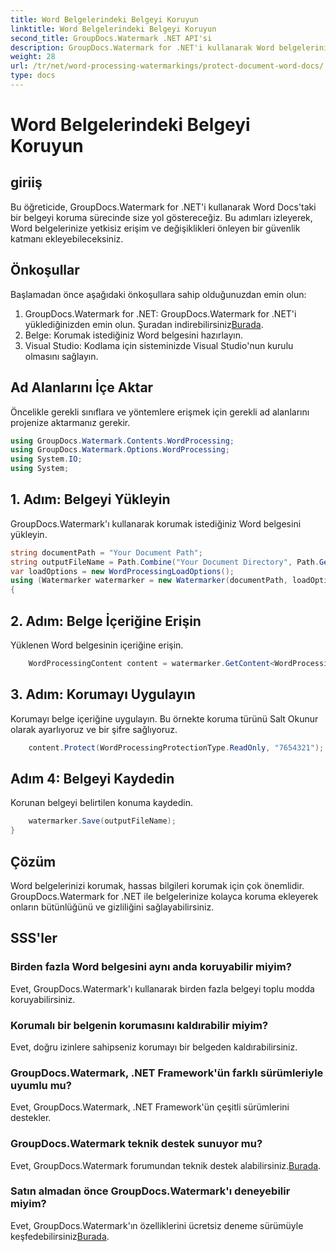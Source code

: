 ```yaml
---
title: Word Belgelerindeki Belgeyi Koruyun
linktitle: Word Belgelerindeki Belgeyi Koruyun
second_title: GroupDocs.Watermark .NET API'si
description: GroupDocs.Watermark for .NET'i kullanarak Word belgelerini nasıl koruyacağınızı öğrenin. Belgelerinize zahmetsizce güvenlik eklemek için adım adım eğitimimizi izleyin.
weight: 28
url: /tr/net/word-processing-watermarkings/protect-document-word-docs/
type: docs
---
```

# Word Belgelerindeki Belgeyi Koruyun

## giriiş
Bu öğreticide, GroupDocs.Watermark for .NET'i kullanarak Word Docs'taki bir belgeyi koruma sürecinde size yol göstereceğiz. Bu adımları izleyerek, Word belgelerinize yetkisiz erişim ve değişiklikleri önleyen bir güvenlik katmanı ekleyebileceksiniz.
## Önkoşullar
Başlamadan önce aşağıdaki önkoşullara sahip olduğunuzdan emin olun:
1.  GroupDocs.Watermark for .NET: GroupDocs.Watermark for .NET'i yüklediğinizden emin olun. Şuradan indirebilirsiniz[Burada](https://releases.groupdocs.com/Watermark/net/).
2. Belge: Korumak istediğiniz Word belgesini hazırlayın.
3. Visual Studio: Kodlama için sisteminizde Visual Studio'nun kurulu olmasını sağlayın.

## Ad Alanlarını İçe Aktar
Öncelikle gerekli sınıflara ve yöntemlere erişmek için gerekli ad alanlarını projenize aktarmanız gerekir.
```csharp
using GroupDocs.Watermark.Contents.WordProcessing;
using GroupDocs.Watermark.Options.WordProcessing;
using System.IO;
using System;
```
## 1. Adım: Belgeyi Yükleyin
GroupDocs.Watermark'ı kullanarak korumak istediğiniz Word belgesini yükleyin.
```csharp
string documentPath = "Your Document Path";
string outputFileName = Path.Combine("Your Document Directory", Path.GetFileName(documentPath));
var loadOptions = new WordProcessingLoadOptions();
using (Watermarker watermarker = new Watermarker(documentPath, loadOptions))
{
```
## 2. Adım: Belge İçeriğine Erişin
Yüklenen Word belgesinin içeriğine erişin.
```csharp
    WordProcessingContent content = watermarker.GetContent<WordProcessingContent>();
```
## 3. Adım: Korumayı Uygulayın
Korumayı belge içeriğine uygulayın. Bu örnekte koruma türünü Salt Okunur olarak ayarlıyoruz ve bir şifre sağlıyoruz.
```csharp
    content.Protect(WordProcessingProtectionType.ReadOnly, "7654321");
```
## Adım 4: Belgeyi Kaydedin
Korunan belgeyi belirtilen konuma kaydedin.
```csharp
    watermarker.Save(outputFileName);
}
```

## Çözüm
Word belgelerinizi korumak, hassas bilgileri korumak için çok önemlidir. GroupDocs.Watermark for .NET ile belgelerinize kolayca koruma ekleyerek onların bütünlüğünü ve gizliliğini sağlayabilirsiniz.
## SSS'ler
### Birden fazla Word belgesini aynı anda koruyabilir miyim?
Evet, GroupDocs.Watermark'ı kullanarak birden fazla belgeyi toplu modda koruyabilirsiniz.
### Korumalı bir belgenin korumasını kaldırabilir miyim?
Evet, doğru izinlere sahipseniz korumayı bir belgeden kaldırabilirsiniz.
### GroupDocs.Watermark, .NET Framework'ün farklı sürümleriyle uyumlu mu?
Evet, GroupDocs.Watermark, .NET Framework'ün çeşitli sürümlerini destekler.
### GroupDocs.Watermark teknik destek sunuyor mu?
 Evet, GroupDocs.Watermark forumundan teknik destek alabilirsiniz.[Burada](https://forum.groupdocs.com/c/watermark/19).
### Satın almadan önce GroupDocs.Watermark'ı deneyebilir miyim?
 Evet, GroupDocs.Watermark'ın özelliklerini ücretsiz deneme sürümüyle keşfedebilirsiniz[Burada](https://releases.groupdocs.com/).